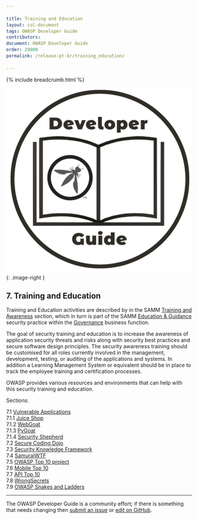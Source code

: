 ```yaml
---

title: Training and Education
layout: col-document
tags: OWASP Developer Guide
contributors:
document: OWASP Developer Guide
order: 29000
permalink: /release-pt-br/training_education/

---
```


{% include breadcrumb.html %}

<style type="text/css">
.image-right {
  height: 180px;
  display: block;
  margin-left: auto;
  margin-right: auto;
  float: right;
}
</style>

![Developer guide logo](../../assets/images/dg_logo.png "OWASP Developer Guide"){: .image-right }

## 7. Training and Education

Training and Education activities are described by in the SAMM [Training and Awareness][sammgegta] section,
which in turn is part of the SAMM [Education & Guidance][sammgeg] security practice
within the [Governance][sammg] business function.

The goal of security training and education is to increase the awareness of application security threats and risks
along with security best practices and secure software design principles.
The security awareness training should be customised for all roles currently involved in the management,
development, testing, or auditing of the applications and systems.
In addition a Learning Management System or equivalent should be in place to track
the employee training and certification processes.

OWASP provides various resources and environments that can help with this security training and education.

Sections:  

7.1 [Vulnerable Applications](01-vulnerable-apps/toc.md)  
7.1.1 [Juice Shop](01-vulnerable-apps/01-juice-shop.md)  
7.1.2 [WebGoat](01-vulnerable-apps/02-webgoat.md)  
7.1.3 [PyGoat](01-vulnerable-apps/03-pygoat.md)  
7.1.4 [Security Shepherd](01-vulnerable-apps/04-security-shepherd.md)  
7.2 [Secure Coding Dojo](02-secure-coding-dojo.md)  
7.3 [Security Knowledge Framework](03-skf.md)  
7.4 [SamuraiWTF](04-samurai-wtf.md)  
7.5 [OWASP Top 10 project](05-top-ten.md)  
7.6 [Mobile Top 10](06-mobile-top-ten.md)  
7.7 [API Top 10](07-api-top-ten.md)  
7.8 [WrongSecrets](08-wrongsecrets.md)  
7.9 [OWASP Snakes and Ladders](09-snakes-ladders.md)  

----

The OWASP Developer Guide is a community effort; if there is something that needs changing
then [submit an issue][issue0900] or [edit on GitHub][edit0900].

[edit0900]: https://github.com/OWASP/www-project-developer-guide/blob/main/draft/09-training-education/toc.md
[issue0900]: https://github.com/OWASP/www-project-developer-guide/issues/new?labels=enhancement&template=request.md&title=Update:%2009-training-education/00-toc
[sammg]: https://owaspsamm.org/model/governance/
[sammgeg]: https://owaspsamm.org/model/governance/education-and-guidance/
[sammgegta]: https://owaspsamm.org/model/governance/education-and-guidance/stream-a/
